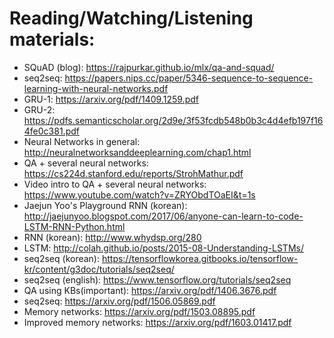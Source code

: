 # Reading/Watching/Listening materials:
- SQuAD (blog): https://rajpurkar.github.io/mlx/qa-and-squad/
- seq2seq: https://papers.nips.cc/paper/5346-sequence-to-sequence-learning-with-neural-networks.pdf
- GRU-1: https://arxiv.org/pdf/1409.1259.pdf
- GRU-2: https://pdfs.semanticscholar.org/2d9e/3f53fcdb548b0b3c4d4efb197f164fe0c381.pdf
- Neural Networks in general: http://neuralnetworksanddeeplearning.com/chap1.html
- QA + several neural networks: https://cs224d.stanford.edu/reports/StrohMathur.pdf
- Video intro to QA + several neural networks: https://www.youtube.com/watch?v=ZRYObdTOaEI&t=1s
- Jaejun Yoo's Playground RNN (korean): http://jaejunyoo.blogspot.com/2017/06/anyone-can-learn-to-code-LSTM-RNN-Python.html
- RNN (korean): http://www.whydsp.org/280
- LSTM: http://colah.github.io/posts/2015-08-Understanding-LSTMs/
- seq2seq (korean): https://tensorflowkorea.gitbooks.io/tensorflow-kr/content/g3doc/tutorials/seq2seq/
- seq2seq (english): https://www.tensorflow.org/tutorials/seq2seq
- QA using KBs(important): https://arxiv.org/pdf/1406.3676.pdf
- seq2seq: https://arxiv.org/pdf/1506.05869.pdf
- Memory networks: https://arxiv.org/pdf/1503.08895.pdf
- Improved memory networks: https://arxiv.org/pdf/1603.01417.pdf

